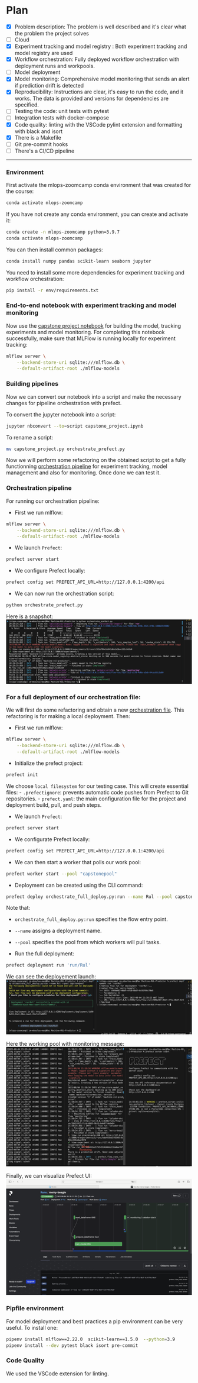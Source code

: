 # Plan
- [x] Problem description: The problem is well described and it's clear what the problem the project solves
- [ ] Cloud
- [x] Experiment tracking and model registry
: Both experiment tracking and model registry are used
- [x] Workflow orchestration: Fully deployed workflow orchestration with deployment runs and workpools.
- [ ] Model deployment
- [x] Model monitoring: Comprehensive model monitoring that sends an alert if prediction drift is detected
- [x] Reproducibility: Instructions are clear, it's easy to run the code, and it works. The data is provided and versions for dependencies are specified.
- [ ] Testing the code: unit tests with pytest
- [ ] Integration tests with docker-compose
- [x] Code quality: linting with the VSCode pylint extension and formatting with black and isort
- [x] There is a Makefile
- [ ] Git pre-commit hooks
- [ ] There's a CI/CD pipeline
---

### Environment 
First activate the mlops-zoomcamp conda environment that was created for the course:
```sh
conda activate mlops-zoomcamp
```
If you have not create any conda environment, you can create and activate it:
```sh
conda create -n mlops-zoomcamp python=3.9.7
conda activate mlops-zoomcamp
```
You can then install common packages:
```sh
conda install numpy pandas scikit-learn seaborn jupyter
```

You need to install some more dependencies for experiment tracking and workflow orchestration:
```sh
pip install -r env/requirements.txt
```

### End-to-end notebook with experiment tracking and model monitoring
Now use the [capstone project notebook](./capstone_project.ipynb) for building the model, tracking experiments and model monitoring. For completing this notebook successfully, make sure that MLFlow is running locally for experiment tracking:
```sh
mlflow server \
    --backend-store-uri sqlite:///mlflow.db \
    --default-artifact-root ./mlflow-models
```

### Building pipelines
Now we can convert our notebook into a script and make the necessary changes for pipeline orchestration with prefect.

To convert the jupyter notebook into a script:
```sh
jupyter nbconvert --to=script capstone_project.ipynb
```

To rename a script:
```sh
mv capstone_project.py orchestrate_prefect.py
```
Now we will perform some refactoring on the obtained script to get a fully functionning [orchestration pipeline](./orchestrate_prefect.py) for experiment tracking, model management and also for monitoring. Once done we can test it.


### Orchestration pipeline
For running our orchestration pipeline:

- First we run mlflow:
```sh
mlflow server \
    --backend-store-uri sqlite:///mlflow.db \
    --default-artifact-root ./mlflow-models
```
- We launch `Prefect`:
```sh
prefect server start
```
- We configure Prefect locally:
```sh
prefect config set PREFECT_API_URL=http://127.0.0.1:4200/api
```
- We can now run the orchestration script:
```sh
python orchestrate_prefect.py
```
Here is a snapshot:
![Orchestration](./images/orchestration.png)

### For a full deployment of our orchestration file:
We will first do some refactoring and obtain a new [orchestration file](./orchestrate_full_deploy_.py). This refactoring is for making a local deployment. Then:
- First we run mlflow:
```sh
mlflow server \
    --backend-store-uri sqlite:///mlflow.db \
    --default-artifact-root ./mlflow-models
```

- Initialize the prefect project:
```sh
prefect init
```
We choose `local filesystem` for our testing case. This will create essential files:
    - `.prefectignore`: prevents automatic code pushes from Prefect to Git repositories.
    - `prefect.yaml`: the main configuration file for the project and deployment build, pull, and push steps.

- We launch `Prefect`:
```sh
prefect server start
```
- We configurate Prefect locally:
```sh
prefect config set PREFECT_API_URL=http://127.0.0.1:4200/api
```
- We can then start a worker that polls our work pool:
```sh
prefect worker start --pool "capstonepool"
```
- Deployment can be created using the CLI command:
```bash
prefect deploy orchestrate_full_deploy.py:run --name Rul --pool capstonepool 
```
Note that:
  - `orchestrate_full_deploy.py:run` specifies the flow entry point.
  - `--name` assigns a deployment name.
  - `--pool` specifies the pool from which workers will pull tasks.

- Run the full deployment:
```sh
prefect deployment run 'run/Rul'
```
We can see the deployement launch:
![Deployment run](./images/deployment_run.png)

Here the working pool with monitoring message:
![Working pool](./images/pool_working.png)

Finally, we can visualize Prefect UI:
![Prefect UI for full deployment](./images/full_deploy_ui.png)

### Pipfile environment
For model deployment and best practices a pip environment can be very useful. To install one:
```sh
pipenv install mlflow==2.22.0  scikit-learn==1.5.0  --python=3.9
pipenv install --dev pytest black isort pre-commit
```
### Code Quality
We used the VSCode extension for linting. 
